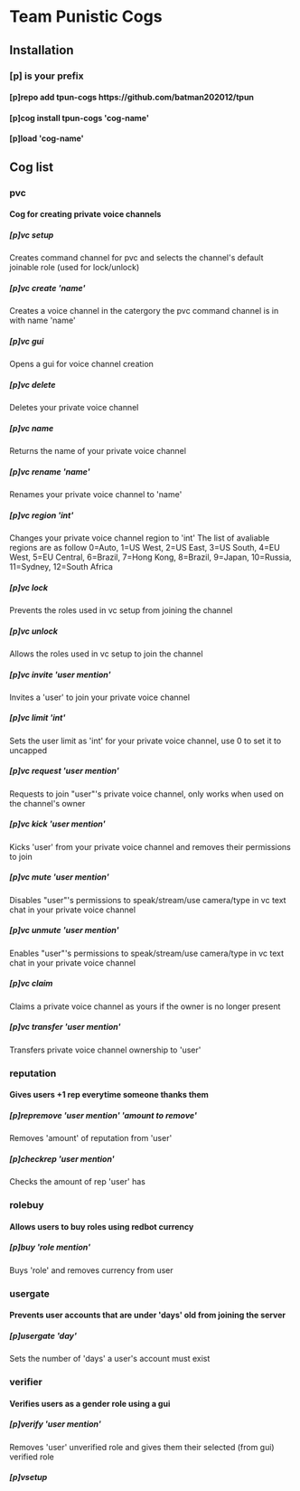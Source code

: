 <h1>Team Punistic Cogs</h1>

<h2>Installation</h2>

<h3>[p] is your prefix</h3>

<h4>[p]repo add tpun-cogs https://github.com/batman202012/tpun</h4>

<h4>[p]cog install tpun-cogs 'cog-name'</h4>
  
  <h4>[p]load 'cog-name'</h4>
  
  
  
  
  <h2>Cog list</h2>
  
  
 
 <h3>pvc</h3>


 <h4>Cog for creating private voice channels</h4>
  
  
<h5>[p]vc setup</h5>
Creates command channel for pvc and selects the channel's default joinable role (used for lock/unlock)

  <h5>[p]vc create 'name'</h5>
Creates a voice channel in the catergory the pvc command channel is in with name 'name'
  
<h5>[p]vc gui</h5>
Opens a gui for voice channel creation
  
<h5>[p]vc delete</h5>
Deletes your private voice channel
  
<h5>[p]vc name</h5>
Returns the name of your private voice channel
  
<h5>[p]vc rename 'name'</h5>
Renames your private voice channel to 'name'

<h5>[p]vc region 'int'</h5>
Changes your private voice channel region to 'int'
The list of avaliable regions are as follow 0=Auto, 1=US West, 2=US East, 3=US South, 4=EU West, 5=EU Central, 6=Brazil, 7=Hong Kong, 8=Brazil, 9=Japan, 10=Russia, 11=Sydney, 12=South Africa
  
<h5>[p]vc lock</h5>
Prevents the roles used in vc setup from joining the channel
  
<h5>[p]vc unlock</h5>
Allows the roles used in vc setup to join the channel
  
<h5>[p]vc invite 'user mention'</h5>
Invites a 'user' to join your private voice channel
  
<h5>[p]vc limit 'int'</h5>
Sets the user limit as 'int' for your private voice channel, use 0 to set it to uncapped
  
<h5>[p]vc request 'user mention'</h5>
Requests to join "user"'s private voice channel, only works when used on the channel's owner
  
<h5>[p]vc kick 'user mention'</h5>
Kicks 'user' from your private voice channel and removes their permissions to join
  
<h5>[p]vc mute 'user mention'</h5>
Disables "user"'s permissions to speak/stream/use camera/type in vc text chat in your private voice channel

<h5>[p]vc unmute 'user mention'</h5>
Enables "user"'s permissions to speak/stream/use camera/type in vc text chat in your private voice channel
  
<h5>[p]vc claim</h5>
Claims a private voice channel as yours if the owner is no longer present
  
<h5>[p]vc transfer 'user mention'</h5>
Transfers private voice channel ownership to 'user'

 
 
<h3>reputation</h3>
  
  
<h4>Gives users +1 rep everytime someone thanks them</h4>


<h5>[p]repremove 'user mention' 'amount to remove'</h5>
Removes 'amount' of reputation from 'user'
  
<h5>[p]checkrep 'user mention'</h5>
Checks the amount of rep 'user' has

  
  
<h3>rolebuy</h3>


<h4>Allows users to buy roles using redbot currency</h4>
  
  
<h5>[p]buy 'role mention'</h5>
Buys 'role' and removes currency from user

  
  
<h3>usergate</h3>
  
  
<h4>Prevents user accounts that are under 'days' old from joining the server</h4>

<h5>[p]usergate 'day'</h5>
Sets the number of 'days' a user's account must exist
  
  
  
<h3>verifier</h3>
  
  
<h4>Verifies users as a gender role using a gui</h4>
  
  
<h5>[p]verify 'user mention'</h5>
Removes 'user' unverified role and gives them their selected (from gui) verified role

<h5>[p]vsetup</h5>
